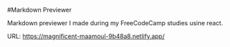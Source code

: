 #Markdown Previewer

Markdown previewer I made during my FreeCodeCamp studies usine react. 

URL: https://magnificent-maamoul-9b48a8.netlify.app/ 
